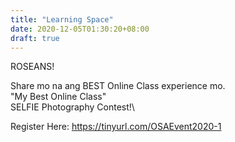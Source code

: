 ```yaml
---
title: "Learning Space"
date: 2020-12-05T01:30:20+08:00
draft: true
---
```

ROSEANS!

Share mo na ang BEST Online Class experience mo.\
"My Best Online Class"\
 SELFIE Photography Contest!\

Register Here: https://tinyurl.com/OSAEvent2020-1